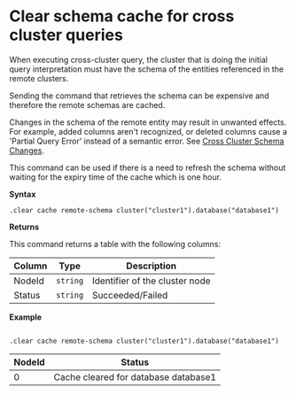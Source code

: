 # Clear schema cache for cross cluster queries

When executing cross-cluster query, the cluster that is doing the initial query interpretation must have the schema of the entities referenced in the remote clusters.

Sending the command that retrieves the schema can be expensive and therefore the remote schemas are cached.

Changes in the schema of the remote entity may result in unwanted effects. For example, added columns aren't recognized, or deleted columns cause a 'Partial Query Error' instead of a semantic error. See [Cross Cluster Schema Changes](../concepts/crossclusterandschemachanges.md).

This command can be used if there is a need to refresh the schema without waiting for the expiry time of the cache which is one hour.

**Syntax**

`.clear cache remote-schema cluster("cluster1").database("database1")`

**Returns**

This command returns a table with the following columns:

|Column    |Type    |Description
|---|---|---
|NodeId|`string`|Identifier of the cluster node
|Status|`string`|Succeeded/Failed

**Example**

```kusto

.clear cache remote-schema cluster("cluster1").database("database1")

```

|NodeId|Status|
|---|---|
|0|Cache cleared for database database1

